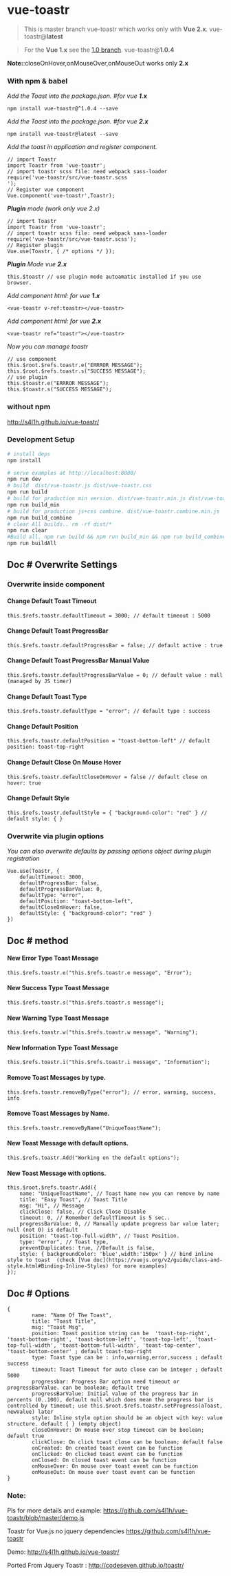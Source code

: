 # vue-toastr

> This is master branch vue-toastr which works only with **Vue 2.x**. vue-toastr@**latest**

> For the **Vue 1.x** see the [1.0 branch](https://github.com/s4l1h/vue-toastr/tree/1.0). vue-toastr@**1.0.4**


**Note:**:closeOnHover,onMouseOver,onMouseOut works only **2.x**


### With npm & babel

*Add the Toast into the package.json. #for vue **1.x***

    npm install vue-toastr@^1.0.4 --save


*Add the Toast into the package.json. #for vue **2.x***

    npm install vue-toastr@latest --save

*Add the toast in application and register component.*

    // import Toastr
    import Toastr from 'vue-toastr';
    // import toastr scss file: need webpack sass-loader
    require('vue-toastr/src/vue-toastr.scss
    ');
    // Register vue component
    Vue.component('vue-toastr',Toastr);
***Plugin** mode (work only vue 2.x)*

    // import Toastr
    import Toastr from 'vue-toastr';
    // import toastr scss file: need webpack sass-loader
    require('vue-toastr/src/vue-toastr.scss');
    // Register plugin
    Vue.use(Toastr, { /* options */ });
***Plugin** Mode vue **2.x***

    this.$toastr // use plugin mode autoamatic installed if you use browser.

*Add component html: for vue **1.x***

    <vue-toastr v-ref:toastr></vue-toastr>

*Add component html: for vue **2.x***

    <vue-toastr ref="toastr"></vue-toastr>

*Now you can manage toastr*

    // use component
    this.$root.$refs.toastr.e("ERRROR MESSAGE");
    this.$root.$refs.toastr.s("SUCCESS MESSAGE");
    // use plugin
    this.$toastr.e("ERRROR MESSAGE");
    this.$toastr.s("SUCCESS MESSAGE");

### without npm

http://s4l1h.github.io/vue-toastr/

### Development Setup

``` bash
# install deps
npm install

# serve examples at http://localhost:8080/
npm run dev
# build  dist/vue-toastr.js dist/vue-toastr.css
npm run build
# build for production min version. dist/vue-toastr.min.js dist/vue-toastr.min.css
npm run build_min
# build for production js+css combine. dist/vue-toastr.combine.min.js
npm run build_combine
# clear All builds.. rm -rf dist/*
npm run clear
#Build all. npm run build && npm run build_min && npm run build_combine
npm run buildAll
```

## Doc # Overwrite Settings

### Overwrite inside component

#### Change Default Toast Timeout
```
this.$refs.toastr.defaultTimeout = 3000; // default timeout : 5000
```
#### Change Default Toast ProgressBar
```
this.$refs.toastr.defaultProgressBar = false; // default active : true
```
#### Change Default Toast ProgressBar Manual Value
```
this.$refs.toastr.defaultProgressBarValue = 0; // default value : null (managed by JS timer)
```
#### Change Default Toast Type
```
this.$refs.toastr.defaultType = "error"; // default type : success
```
#### Change Default Position
```
this.$refs.toastr.defaultPosition = "toast-bottom-left" // default position: toast-top-right
```
#### Change Default Close On Mouse Hover
```
this.$refs.toastr.defaultCloseOnHover = false // default close on hover: true
```
#### Change Default Style
```
this.$refs.toastr.defaultStyle = { "background-color": "red" } // default style: { }
```

### Overwrite via plugin options
*You can also overwrite defaults by passing options object during plugin registration*
```
Vue.use(Toastr, { 
	defaultTimeout: 3000,
	defaultProgressBar: false,
	defaultProgressBarValue: 0,
	defaultType: "error",
	defaultPosition: "toast-bottom-left",
	defaultCloseOnHover: false,
	defaultStyle: { "background-color": "red" }
})
```

## Doc # method
#### New Error Type Toast Message
```
this.$refs.toastr.e("this.$refs.toastr.e message", "Error");
```
#### New Success Type Toast Message
```
this.$refs.toastr.s("this.$refs.toastr.s message");
```
#### New Warning Type Toast Message
```
this.$refs.toastr.w("this.$refs.toastr.w message", "Warning");
```
#### New Information Type Toast Message
```
this.$refs.toastr.i("this.$refs.toastr.i message", "Information");
```
#### Remove Toast Messages by type.
```
this.$refs.toastr.removeByType("error"); // error, warning, success, info
```
#### Remove Toast Messages by Name.
```
this.$refs.toastr.removeByName("UniqueToastName");
```
#### New Toast Message with default options.
```
this.$refs.toastr.Add("Working on the default options");
```
#### New Toast Message with options.
```
this.$root.$refs.toastr.Add({
    name: "UniqueToastName", // Toast Name now you can remove by name
    title: "Easy Toast", // Toast Title
    msg: "Hi", // Message
    clickClose: false, // Click Close Disable
    timeout: 0, // Remember defaultTimeout is 5 sec..
    progressBarValue: 0, // Manually update progress bar value later; null (not 0) is default
    position: "toast-top-full-width", // Toast Position.
    type: "error", // Toast type,
    preventDuplicates: true, //Default is false,
    style: { backgroundColor: 'blue',width:'150px' } // bind inline style to toast  (check [Vue doc](https://vuejs.org/v2/guide/class-and-style.html#Binding-Inline-Styles) for more examples)
});
```
## Doc # Options
```
{
        name: "Name Of The Toast",
        title: "Toast Title",
        msg: "Toast Msg",
        position: Toast position string can be  'toast-top-right', 'toast-bottom-right', 'toast-bottom-left', 'toast-top-left', 'toast-top-full-width', 'toast-bottom-full-width', 'toast-top-center', 'toast-bottom-center' ; default toast-top-right
        type: Toast type can be : info,warning,error,success ; default success
        timeout: Toast Timeout for auto close can be integer ; default 5000
        progressbar: Progress Bar option need timeout or progressBarValue. can be boolean; default true
        progressBarValue: Initial value of the progress bar in percents (0..100), default null which does mean the progress bar is controlled by timeout; use this.$root.$refs.toastr.setProgress(aToast, newValue) later
        style: Inline style option should be an object with key: value structure. default { } (empty object)
        closeOnHover: On mouse over stop timeout can be boolean; default true
        clickClose: On click toast close can be boolean; default false
        onCreated: On created toast event can be function
        onClicked: On clicked toast event can be function
        onClosed: On closed toast event can be function
        onMouseOver: On mouse over toast event can be function
        onMouseOut: On mouse over toast event can be function
}
```

### Note:
Pls for more details and example:
https://github.com/s4l1h/vue-toastr/blob/master/demo.js


Toastr for Vue.js no jquery dependencies https://github.com/s4l1h/vue-toastr

Demo: http://s4l1h.github.io/vue-toastr/


Ported From Jquery Toastr : http://codeseven.github.io/toastr/
